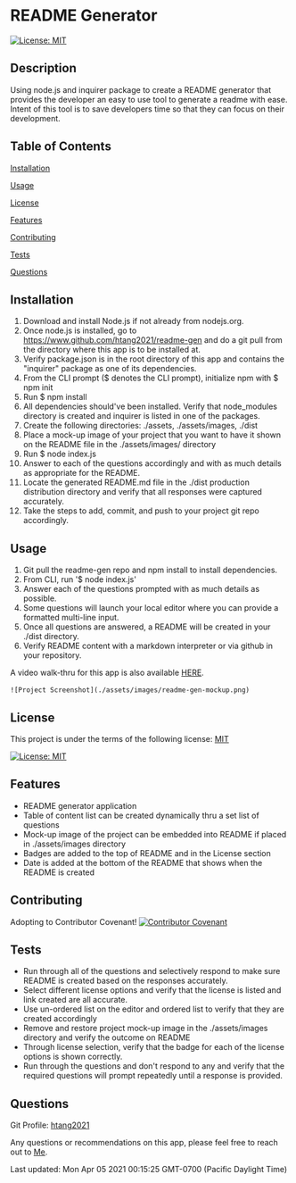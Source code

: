 # README Generator

[![License: MIT](https://img.shields.io/badge/License-MIT-yellow.svg)](https://opensource.org/licenses/MIT)

## Description
Using node.js and inquirer package to create a README generator that provides the developer an easy to use tool to generate a readme with ease. Intent of this tool is to save developers time so that they can focus on their development.


## Table of Contents

 [Installation](README.md#Installation) 

 [Usage](README.md#Usage) 

 [License](README.md#License) 

 [Features](README.md#Features) 

 [Contributing](README.md#Contributing) 

 [Tests](README.md#Tests) 

 [Questions](README.md#Questions) 



## Installation
1. Download and install Node.js if not already from nodejs.org.
2. Once node.js is installed, go to https://www.github.com/htang2021/readme-gen and do a git pull from the directory where this app is to be installed at.
3. Verify package.json is in the root directory of this app and contains the "inquirer" package as one of its dependencies.
4. From the CLI prompt ($ denotes the CLI prompt), initialize npm with $ npm init 
5. Run $ npm install
6. All dependencies should've been installed.  Verify that node_modules directory is created and inquirer is listed in one of the packages.
7. Create the following directories: ./assets, ./assets/images, ./dist
8. Place a mock-up image of your project that you want to have it shown on the README file in the ./assets/images/ directory
9. Run $ node index.js
10. Answer to each of the questions accordingly and with as much details as appropriate for the README.
11. Locate the generated README.md file in the ./dist production distribution directory and verify that all responses were captured accurately.
12. Take the steps to add, commit, and push to your project git repo accordingly.


## Usage
1. Git pull the readme-gen repo and npm install to install dependencies.
2. From CLI, run '$ node index.js' 
3. Answer each of the questions prompted with as much details as possible.
4. Some questions will launch your local editor where you can provide a formatted multi-line input. 
5. Once all questions are answered, a README will be created in your ./dist directory.
6. Verify README content with a markdown interpreter or via github in your repository.

A video walk-thru for this app is also available [HERE](https://drive.google.com/file/d/1rKZi9U448YqS5BFgFmWL8IW8V56Gv4sT/view).

    
    ![Project Screenshot](./assets/images/readme-gen-mockup.png)
    


## License
This project is under the terms of the following license: 
[MIT](https://choosealicense.com/licenses/mit/)

[![License: MIT](https://img.shields.io/badge/License-MIT-yellow.svg)](https://opensource.org/licenses/MIT)

## Features
- README generator application
- Table of content list can be created dynamically thru a set list of questions
- Mock-up image of the project can be embedded into README if placed in ./assets/images directory
- Badges are added to the top of README and in the License section
- Date is added at the bottom of the README that shows when the README is created


## Contributing
Adopting to Contributor Covenant!
[![Contributor Covenant](https://img.shields.io/badge/Contributor%20Covenant-2.0-4baaaa.svg)](code_of_conduct.md)


## Tests
- Run through all of the questions and selectively respond to make sure README is created based on the responses accurately.
- Select different license options and verify that the license is listed and link created are all accurate.
- Use un-ordered list on the editor and ordered list to verify that they are created accordingly
- Remove and restore project mock-up image in the ./assets/images directory and verify the outcome on README
- Through license selection, verify that the badge for each of the license options is shown correctly.
- Run through the questions and don't respond to any and verify that the required questions will prompt repeatedly until a response is provided.


## Questions
Git Profile: [htang2021](https://www.github.com/htang2021/)

Any questions or recommendations on this app, please feel free to reach out to [Me](mailto:hungtang@hotmail.com).


Last updated: Mon Apr 05 2021 00:15:25 GMT-0700 (Pacific Daylight Time)

